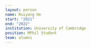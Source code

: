 ```yaml
---
layout: person
name: Ruiyang He
start: "2021"
end: "2022"
institution: University of Cambridge
position: MPhil Student
team: alumni
---
```

